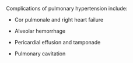 Complications of pulmonary hypertension include:

- Cor pulmonale and right heart failure

- Alveolar hemorrhage

- Pericardial effusion and tamponade

- Pulmonary cavitation